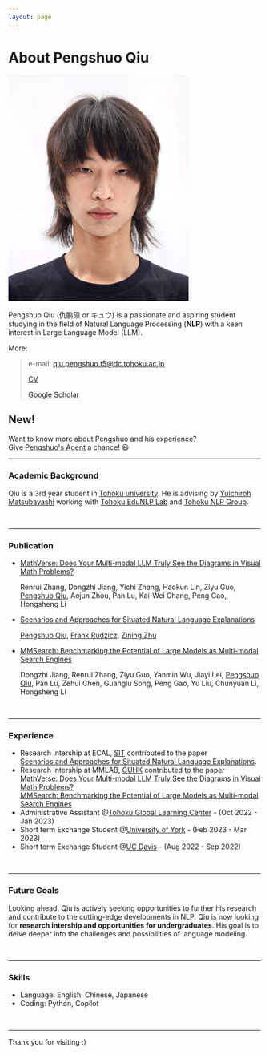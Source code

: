 ```yaml
---
layout: page
---
```


# About Pengshuo Qiu

<img src="https://github.com/prnszz/prnszz.github.io/blob/main/images/qps.jpg?raw=true" class="floatpic" width="360" height="">

Pengshuo Qiu (仇鹏硕 or キュウ) is a passionate and aspiring student studying in the field of Natural Language Processing (**NLP**) with a keen interest in Large Language Model (LLM). 


More: 

> e-mail: qiu.pengshuo.t5@dc.tohoku.ac.jp
>
> [CV](https://prnszz.github.io/CV.pdf)
>
> [Google Scholar](https://scholar.google.fr/citations?hl=zh-CN&pli=1&user=g2JKUtEAAAAJ)


## New! 
Want to know more about Pengshuo and his experience?   
Give [Pengshuo's Agent](https://pengshuoagent.streamlit.app/) a chance! 😃
<br>

---
### **Academic Background**

Qiu is a 3rd year student in [Tohoku university](https://www.tohoku.ac.jp/en/). He is advising by [Yuichiroh Matsubayashi](https://www.nlp.ecei.tohoku.ac.jp/~y-matsu/) working with [Tohoku EduNLP Lab](https://www.edunlp.sed.tohoku.ac.jp/#) and [Tohoku NLP Group](https://www.nlp.ecei.tohoku.ac.jp). 

<br>

---

### Publication

- [MathVerse: Does Your Multi-modal LLM Truly See the Diagrams in Visual Math Problems?](https://mathverse-cuhk.github.io)

  Renrui Zhang, Dongzhi Jiang, Yichi Zhang, Haokun Lin, Ziyu Guo, [Pengshuo Qiu](), Aojun Zhou, Pan Lu, Kai-Wei Chang, Peng Gao, Hongsheng Li

- [Scenarios and Approaches for Situated Natural Language Explanations](https://arxiv.org/abs/2406.05035)

  [Pengshuo Qiu](), [Frank Rudzicz](https://web.cs.dal.ca/~rudzicz/), [Zining Zhu](https://ziningzhu.github.io/)

- [MMSearch: Benchmarking the Potential of Large Models as Multi-modal Search Engines](https://mmsearch.github.io/)

  Dongzhi Jiang, Renrui Zhang, Ziyu Guo, Yanmin Wu, Jiayi Lei, [Pengshuo Qiu](), Pan Lu, Zehui Chen, Guanglu Song, Peng Gao, Yu Liu, Chunyuan Li, Hongsheng Li

<br>

---

### **Experience**

- Research Intership at ECAL, [SIT](https://www.stevens.edu/info-for/why-stevens) contributed to the paper   
[Scenarios and Approaches for Situated Natural Language Explanations](https://arxiv.org/abs/2406.05035).  
- Research Intership at MMLAB, [CUHK](https://www.cuhk.edu.hk/) contributed to the paper   
[MathVerse: Does Your Multi-modal LLM Truly See the Diagrams in Visual Math Problems?](https://mathverse-cuhk.github.io)  
[MMSearch: Benchmarking the Potential of Large Models as Multi-modal Search Engines](https://mmsearch.github.io/)
- Administrative Assistant @[Tohoku Global Learning Center](https://www.insc.tohoku.ac.jp/english/) - (Oct 2022 - Jan 2023)
- Short term Exchange Student @[University of York](https://www.york.ac.uk) - (Feb 2023 - Mar 2023)
- Short term Exchange Student @[UC Davis](https://www.ucdavis.edu) - (Aug 2022 - Sep 2022)

<br>

---

### **Future Goals**

Looking ahead, Qiu is actively seeking opportunities to further his research and contribute to the cutting-edge developments in NLP. Qiu is now looking for **research intership and opportunities for undergraduates**. His goal is to delve deeper into the challenges and possibilities of language modeling.

<br>

---

### **Skills**

- Language: English, Chinese, Japanese
- Coding: Python, Copilot

<br>

---

Thank you for visiting :)

